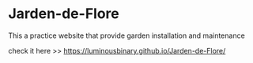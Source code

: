# Jarden-de-Flore
This a practice website that provide garden installation and maintenance 

check it here >>  https://luminousbinary.github.io/Jarden-de-Flore/
